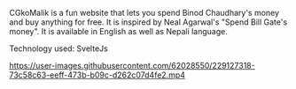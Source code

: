CGkoMalik is a fun website that lets you spend Binod Chaudhary's money and buy anything for free. It is inspired by Neal Agarwal's "Spend Bill Gate's money". It is available in English as well as Nepali language.

Technology used: SvelteJs

https://user-images.githubusercontent.com/62028550/229127318-73c58c63-eeff-473b-b09c-d262c07d4fe2.mp4

